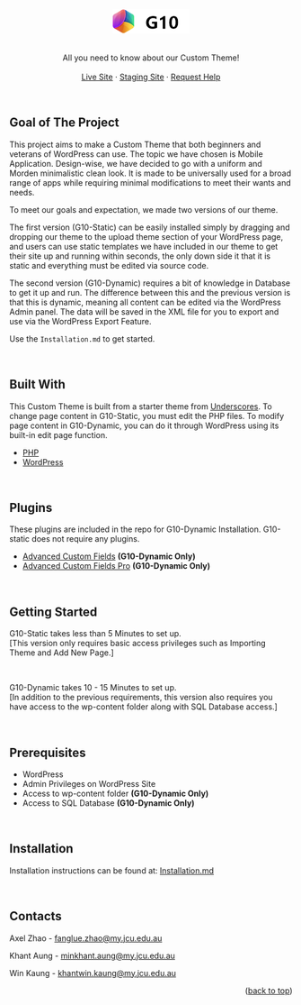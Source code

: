 <!-- PROJECT LOGO -->
<br />
<div align="center">
  <a href="https://github.com/othneildrew/Best-README-Template">
    <img src="https://github.com/cp3402-students/cp3402-2021-site-cp3402-2021-group10/blob/main/wp-content/themes/G10-Static/assets/img/black-logo.png">
  </a>
<br><br>
  <p align="center">
    All you need to know about our Custom Theme!
    <br /><br />
    <a href="https://www.g10live.com/">Live Site</a>
    ·
    <a href="http://g10staging.com/">Staging Site</a>
    ·
    <a href="mailto:fanglue.zhao@my.jcu.edu.au">Request Help</a>
  </p>
</div>

<br>

<!-- Goal of The Project -->
## Goal of The Project

This project aims to make a Custom Theme that both beginners and veterans of WordPress can use. The topic we have chosen is Mobile Application. Design-wise, we have decided to go with a uniform and Morden minimalistic clean look. It is made to be universally used for a broad range of apps while requiring minimal modifications to meet their wants and needs.

To meet our goals and expectation, we made two versions of our theme.

 The first version (G10-Static) can be easily installed simply by dragging and dropping our theme to the upload theme section of your WordPress page, and users can use static templates we have included in our theme to get their site up and running within seconds, the only down side it that it is static and everything must be edited via source code.

 The second version (G10-Dynamic) requires a bit of knowledge in Database to get it up and run. The difference between this and the previous version is that this is dynamic, meaning all content can be edited via the WordPress Admin panel. The data will be saved in the XML file for you to export and use via the WordPress Export Feature.
 
 

Use the `Installation.md` to get started. <br>

<br>

## Built With
This Custom Theme is built from a starter theme from [Underscores](https://underscores.me/). To change page content in G10-Static, you must edit the PHP files. To modify page content in G10-Dynamic, you can do it through WordPress using its built-in edit page function.
* [PHP](https://nextjs.org/)
* [WordPress](https://reactjs.org/)

<br>

## Plugins
These plugins are included in the repo for G10-Dynamic Installation. G10-static does not require any plugins.
* [Advanced Custom Fields](https://www.advancedcustomfields.com/) **(G10-Dynamic Only)**
* [Advanced Custom Fields Pro](https://www.advancedcustomfields.com/pro/) **(G10-Dynamic Only)**
<br>

<!-- GETTING STARTED -->
## Getting Started 

G10-Static takes less than 5 Minutes to set up. <br>
[This version only requires basic access privileges such as Importing Theme and Add New Page.]

<br>

G10-Dynamic takes 10 - 15 Minutes to set up. <br>
[In addition to the previous requirements, this version also requires you have access to the wp-content folder along with SQL Database access.]

<br>

## Prerequisites

* WordPress
* Admin Privileges on WordPress Site
* Access to wp-content folder **(G10-Dynamic Only)**
* Access to SQL Database **(G10-Dynamic Only)**
<br>

## Installation

Installation instructions can be found at: [Installation.md](https://github.com/cp3402-students/cp3402-2021-site-cp3402-2021-group10/blob/main/Installation.md)

<br>


<!-- CONTACT -->
## Contacts

Axel Zhao - fanglue.zhao@my.jcu.edu.au

Khant Aung - minkhant.aung@my.jcu.edu.au

Win Kaung - khantwin.kaung@my.jcu.edu.au
<p align="right">(<a href="#top">back to top</a>)</p>



